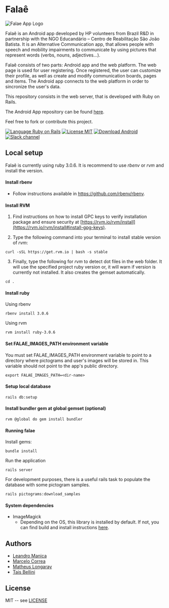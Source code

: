 # Falaê
![Falae App Logo](./app/assets/images/og_image_falae_widescreen.png?raw=true)

Falaê is an Android app developed by HP volunteers from Brazil R&D in partnership with the NGO Educandário – Centro de Reabilitação São João Batista. It is an Alternative Communication app, that allows people with speech and mobility impairments to communicate by using pictures that represent words (verbs, nouns, adjectives…).

Falaê consists of two parts: Android app and the web platform. The web page is used for user registering. Once registered, the user can customize their profile, as well as create and modify communication boards, pages and items. The Android app connects to the web platform in order to sincronize the user's data.

This repository consists in the web server, that is developed with Ruby on Rails.

The Android App repository can be found [here](https://github.com/marcelorcorrea/falae-android).

Feel free to fork or contribute this project.

[![Language Ruby on Rails](https://img.shields.io/badge/Language-Ruby_on_Rails-red.svg)](https://rubyonrails.org/)
[![License MIT](https://img.shields.io/badge/License-MIT-blue.svg)](LICENSE)
[![Download Android](https://img.shields.io/badge/Download-Google_Play_Store-yellow.svg)](https://play.google.com/store/apps/details?id=org.falaeapp.falae)
[![Slack channel](https://img.shields.io/badge/Chat-Slack-yellow.svg)](https://falaeapp.slack.com)

## Local setup

Falaê is currently using ruby 3.0.6. It is recommend to use *rbenv* or *rvm* and install the version.

#### Install rbenv

- Follow instructions available in https://github.com/rbenv/rbenv.

#### Install RVM

1. Find instructions on how to install GPC keys to verify installation package and ensure security at [https://rvm.io/rvm/install](https://rvm.io/rvm/install#install-gpg-keys).

2. Type the following command into your terminal to install stable version of *rvm*:
```
curl -sSL https://get.rvm.io | bash -s stable
```
3. Finally, type the following for *rvm* to detect dot files in the web folder. It will use the specified project ruby version or, it will warn if version is currently not installed. It also creates the gemset automatically.
```
cd .
```

#### Install ruby

Using rbenv

```
rbenv install 3.0.6
```

Using rvm

```
rvm install ruby-3.0.6
```

#### Set FALAE_IMAGES_PATH environment variable

You must set FALAE_IMAGES_PATH environment variable to point to a directory where pictograms and user's images will be stored in. This variable should not point to the app's public directory.
```
export FALAE_IMAGES_PATH=<dir-name>
```

#### Setup local database
```
rails db:setup
```

#### Install bundler gem at global gemset (optional)
```
rvm @global do gem install bundler
```

#### Running falae

Install gems:
```
bundle install
```

Run the application
```
rails server
```

For development purposes, there is a useful rails task to populate the database with some pictogram samples.
```
rails pictograms:download_samples
```

#### System dependencies

* ImageMagick
  * Depending on the OS, this library is installed by default. If not, you can find build and install instructions [here](https://imagemagick.org/script/index.php).

## Authors

* [Leandro Manica](https://github.com/leandrohmanica)
* [Marcelo Correa](https://github.com/marcelorcorrea)
* [Matheus Longaray](https://github.com/longaraymatheus)
* [Tais Bellini](https://github.com/taisbellini)

## License

MIT -- see [LICENSE](LICENSE)
